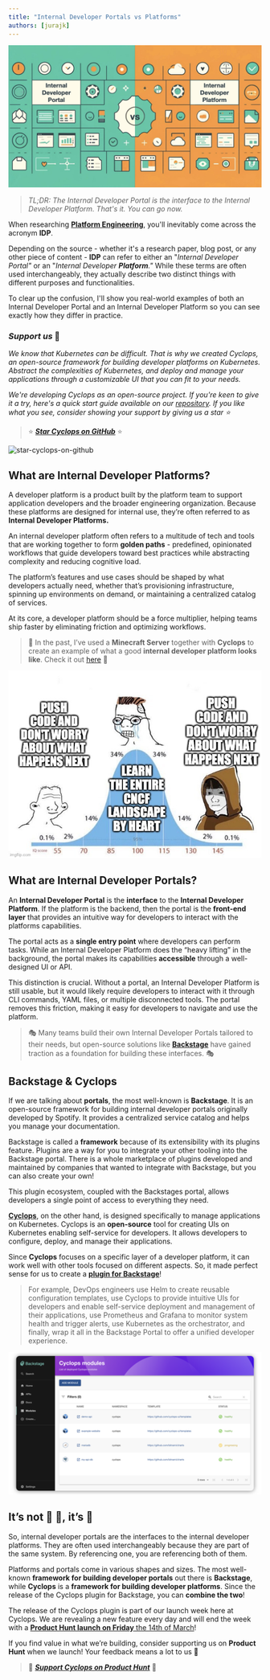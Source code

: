 ```yaml
---
title: "Internal Developer Portals vs Platforms"
authors: [jurajk]
---
```


![portal-vs-platform](../../static/img/2025-03-13-portal-vs-platform/cover.jpeg)

> *TL;DR: The Internal Developer Portal is the interface to the Internal Developer Platform. That's it. You can go now.*

When researching [**Platform Engineering**](https://cyclops-ui.com/blog/2024/10/17/platform-engineering), you'll inevitably come across the acronym **IDP**.

Depending on the source - whether it's a research paper, blog post, or any other piece of content - **IDP** can refer to either an "*Internal Developer Portal"* or an "*Internal Developer **Platform**."* While these terms are often used interchangeably, they actually describe two distinct things with different purposes and functionalities.

To clear up the confusion, I'll show you real-world examples of both an Internal Developer Portal and an Internal Developer Platform so you can see exactly how they differ in practice.

### *Support us* 🙏

*We know that Kubernetes can be difficult. That is why we created Cyclops, an open-source framework for building developer platforms on Kubernetes. Abstract the complexities of Kubernetes, and deploy and manage your applications through a customizable UI that you can fit to your needs.*

*We're developing Cyclops as an open-source project. If you're keen to give it a try, here's a quick start guide available on our [repository](https://github.com/cyclops-ui/cyclops). If you like what you see, consider showing your support by giving us a star ⭐*

> ⭐ [***Star Cyclops on GitHub***](https://github.com/cyclops-ui/cyclops) ⭐

![star-cyclops-on-github](../../static/img/github-stars.gif)

## What are Internal Developer Platforms?

A developer platform is a product built by the platform team to support application developers and the broader engineering organization. Because these platforms are designed for internal use, they’re often referred to as **Internal Developer Platforms.**

An internal developer platform often refers to a multitude of tech and tools that are working together to form **golden paths** - predefined, opinionated workflows that guide developers toward best practices while abstracting complexity and reducing cognitive load.

The platform’s features and use cases should be shaped by what developers actually need, whether that’s provisioning infrastructure, spinning up environments on demand, or maintaining a centralized catalog of services.

At its core, a developer platform should be a force multiplier, helping teams ship faster by eliminating friction and optimizing workflows.

> 💎 In the past, I’ve used a **Minecraft Server** together with **Cyclops** to create an example of what a good **internal developer platform looks like**. Check it out [here](https://cyclops-ui.com/blog/2024/12/12/minecraft) 💎

![platform-engineering-meme](../../static/img/2025-03-13-portal-vs-platform/pe-bell-curve.jpg)

## What are Internal Developer Portals?

An **Internal Developer Portal** is the **interface** to the **Internal Developer Platform**. If the platform is the backend, then the portal is the **front-end layer** that provides an intuitive way for developers to interact with the platforms capabilities.

The portal acts as a **single entry point** where developers can perform tasks. While an Internal Developer Platform does the “heavy lifting” in the background, the portal makes its capabilities **accessible** through a well-designed UI or API.

This distinction is crucial. Without a portal, an Internal Developer Platform is still usable, but it would likely require developers to interact with it through CLI commands, YAML files, or multiple disconnected tools. The portal removes this friction, making it easy for developers to navigate and use the platform.

> 🎭 Many teams build their own Internal Developer Portals tailored to their needs, but open-source solutions like [**Backstage**](https://backstage.io/) have gained traction as a foundation for building these interfaces. 🎭

## Backstage & Cyclops

If we are talking about **portals**, the most well-known is **Backstage**. It is an open-source framework for building internal developer portals originally developed by Spotify. It provides a centralized service catalog and helps you manage your documentation.

Backstage is called a **framework** because of its extensibility with its plugins feature. Plugins are a way for you to integrate your other tooling into the Backstage portal. There is a whole marketplace of plugins developed and maintained by companies that wanted to integrate with Backstage, but you can also create your own!

This plugin ecosystem, coupled with the Backstages portal, allows developers a single point of access to everything they need.

[**Cyclops**](https://github.com/cyclops-ui/cyclops), on the other hand, is designed specifically to manage applications on Kubernetes. Cyclops is an **open-source** tool for creating UIs on Kubernetes enabling self-service for developers. It allows developers to configure, deploy, and manage their applications.

Since **Cyclops** focuses on a specific layer of a developer platform, it can work well with other tools focused on different aspects. So, it made perfect sense for us to create a [**plugin for Backstage**](https://github.com/cyclops-ui/backstage-plugins)!

> For example, DevOps engineers use Helm to create reusable configuration templates, use Cyclops to provide intuitive UIs for developers and enable self-service deployment and management of their applications, use Prometheus and Grafana to monitor system health and trigger alerts, use Kubernetes as the orchestrator, and finally, wrap it all in the Backstage Portal to offer a unified developer experience.

![backstage-and-cyclops](../../static/img/2025-03-13-portal-vs-platform/backstage-and-cyclops.png)

## It’s not 🤜 🤛, it’s 🤝

So, internal developer portals are the interfaces to the internal developer platforms. They are often used interchangeably because they are part of the same system. By referencing one, you are referencing both of them.

Platforms and portals come in various shapes and sizes. The most well-known **framework for building developer portals** out there is **Backstage**, while **Cyclops** is a **framework for building developer platforms**. Since the release of the Cyclops plugin for Backstage, you can **combine the two**!

The release of the Cyclops plugin is part of our launch week here at Cyclops. We are revealing a new feature every day and will end the week with a [**Product Hunt launch on Friday** the 14th of March](https://www.producthunt.com/products/cyclops-2)!

If you find value in what we’re building, consider supporting us on **Product Hunt** when we launch! Your feedback means a lot to us 🧡

> 🚀 [***Support Cyclops on Product Hunt***](https://www.producthunt.com/products/cyclops-2) 🚀

